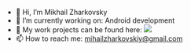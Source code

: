 - 👋 Hi, I’m Mikhail Zharkovsky
- 🔭 I’m currently working on: Android development
- 👀 My work projects can be found here: ![](https://play.google.com/store/apps/developer?id=Mihail+Zharkovskiy)
- 📫 How to reach me: mihailzharkovskiy@gmail.com

